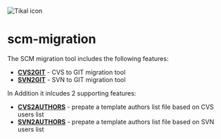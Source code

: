 ![Tikal icon](http://tikalk.com/sites/all/themes/sasson/tikal/logo.png)
# scm-migration
The SCM migration tool includes the following features:

* [**CVS2GIT**](https://github.com/tikalk/tikal-alm-tools/tree/master/scm-tools/scm-migration/manual/CVS2GIT) - CVS to GIT migration tool
* [**SVN2GIT**](https://github.com/tikalk/tikal-alm-tools/tree/master/scm-tools/scm-migration/manual/SVN2GIT) - SVN to GIT migration tool

In Addition it inlcudes 2 supporting features:

* [**CVS2AUTHORS**](https://github.com/tikalk/tikal-alm-tools/tree/master/scm-tools/scm-migration/manual/CVS2AUTHORS) - prepate a template authors list file based on CVS users list
* [**SVN2AUTHORS**](https://github.com/tikalk/tikal-alm-tools/tree/master/scm-tools/scm-migration/manual/SVN2AUTHORS) - prepate a template authors list file based on SVN users list

